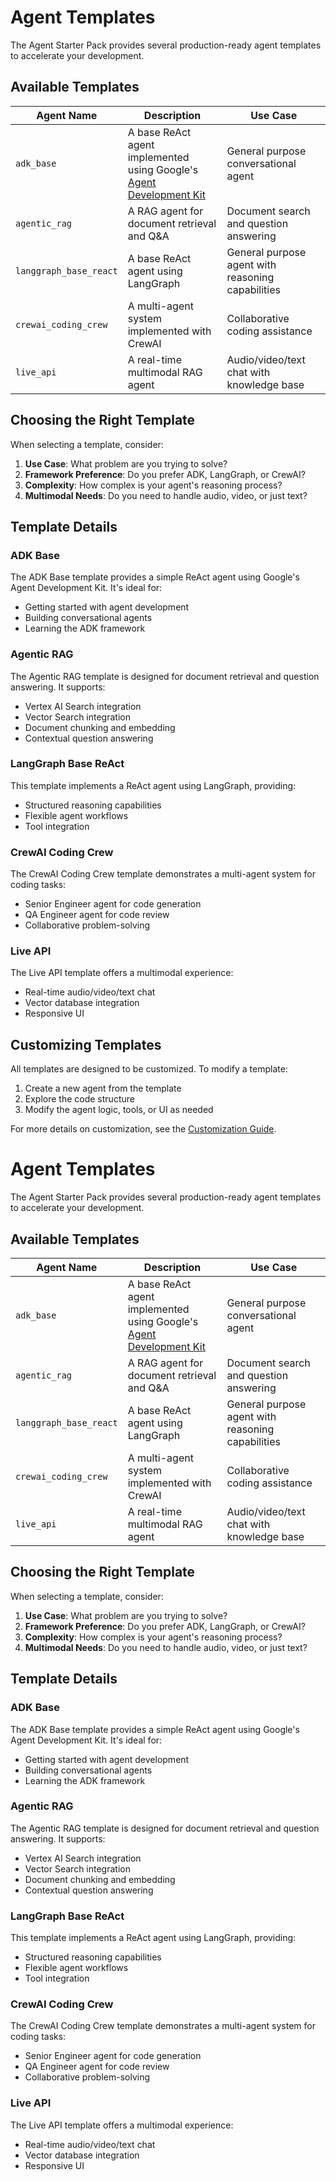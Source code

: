 # Agent Templates

The Agent Starter Pack provides several production-ready agent templates to accelerate your development.

## Available Templates

| Agent Name | Description | Use Case |
|------------|-------------|----------|
| `adk_base` | A base ReAct agent implemented using Google's [Agent Development Kit](https://github.com/google/adk-python) | General purpose conversational agent |
| `agentic_rag` | A RAG agent for document retrieval and Q&A | Document search and question answering |
| `langgraph_base_react` | A base ReAct agent using LangGraph | General purpose agent with reasoning capabilities |
| `crewai_coding_crew` | A multi-agent system implemented with CrewAI | Collaborative coding assistance |
| `live_api` | A real-time multimodal RAG agent | Audio/video/text chat with knowledge base |

## Choosing the Right Template

When selecting a template, consider:

1. **Use Case**: What problem are you trying to solve?
2. **Framework Preference**: Do you prefer ADK, LangGraph, or CrewAI?
3. **Complexity**: How complex is your agent's reasoning process?
4. **Multimodal Needs**: Do you need to handle audio, video, or just text?

## Template Details

### ADK Base

The ADK Base template provides a simple ReAct agent using Google's Agent Development Kit. It's ideal for:

- Getting started with agent development
- Building conversational agents
- Learning the ADK framework

### Agentic RAG

The Agentic RAG template is designed for document retrieval and question answering. It supports:

- Vertex AI Search integration
- Vector Search integration
- Document chunking and embedding
- Contextual question answering

### LangGraph Base ReAct

This template implements a ReAct agent using LangGraph, providing:

- Structured reasoning capabilities
- Flexible agent workflows
- Tool integration

### CrewAI Coding Crew

The CrewAI Coding Crew template demonstrates a multi-agent system for coding tasks:

- Senior Engineer agent for code generation
- QA Engineer agent for code review
- Collaborative problem-solving

### Live API

The Live API template offers a multimodal experience:

- Real-time audio/video/text chat
- Vector database integration
- Responsive UI

## Customizing Templates

All templates are designed to be customized. To modify a template:

1. Create a new agent from the template
2. Explore the code structure
3. Modify the agent logic, tools, or UI as needed

For more details on customization, see the [Customization Guide](../guide/customization.md).
# Agent Templates

The Agent Starter Pack provides several production-ready agent templates to accelerate your development.

## Available Templates

| Agent Name | Description | Use Case |
|------------|-------------|----------|
| `adk_base` | A base ReAct agent implemented using Google's [Agent Development Kit](https://github.com/google/adk-python) | General purpose conversational agent |
| `agentic_rag` | A RAG agent for document retrieval and Q&A | Document search and question answering |
| `langgraph_base_react` | A base ReAct agent using LangGraph | General purpose agent with reasoning capabilities |
| `crewai_coding_crew` | A multi-agent system implemented with CrewAI | Collaborative coding assistance |
| `live_api` | A real-time multimodal RAG agent | Audio/video/text chat with knowledge base |

## Choosing the Right Template

When selecting a template, consider:

1. **Use Case**: What problem are you trying to solve?
2. **Framework Preference**: Do you prefer ADK, LangGraph, or CrewAI?
3. **Complexity**: How complex is your agent's reasoning process?
4. **Multimodal Needs**: Do you need to handle audio, video, or just text?

## Template Details

### ADK Base

The ADK Base template provides a simple ReAct agent using Google's Agent Development Kit. It's ideal for:

- Getting started with agent development
- Building conversational agents
- Learning the ADK framework

### Agentic RAG

The Agentic RAG template is designed for document retrieval and question answering. It supports:

- Vertex AI Search integration
- Vector Search integration
- Document chunking and embedding
- Contextual question answering

### LangGraph Base ReAct

This template implements a ReAct agent using LangGraph, providing:

- Structured reasoning capabilities
- Flexible agent workflows
- Tool integration

### CrewAI Coding Crew

The CrewAI Coding Crew template demonstrates a multi-agent system for coding tasks:

- Senior Engineer agent for code generation
- QA Engineer agent for code review
- Collaborative problem-solving

### Live API

The Live API template offers a multimodal experience:

- Real-time audio/video/text chat
- Vector database integration
- Responsive UI
